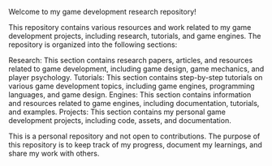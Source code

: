 Welcome to my game development research repository!

This repository contains various resources and work related to my game development projects, including research, tutorials, and game engines. The repository is organized into the following sections:

Research: This section contains research papers, articles, and resources related to game development, including game design, game mechanics, and player psychology.
Tutorials: This section contains step-by-step tutorials on various game development topics, including game engines, programming languages, and game design.
Engines: This section contains information and resources related to game engines, including documentation, tutorials, and examples.
Projects: This section contains my personal game development projects, including code, assets, and documentation.

This is a personal repository and not open to contributions. The purpose of this repository is to keep track of my progress, document my learnings, and share my work with others.
